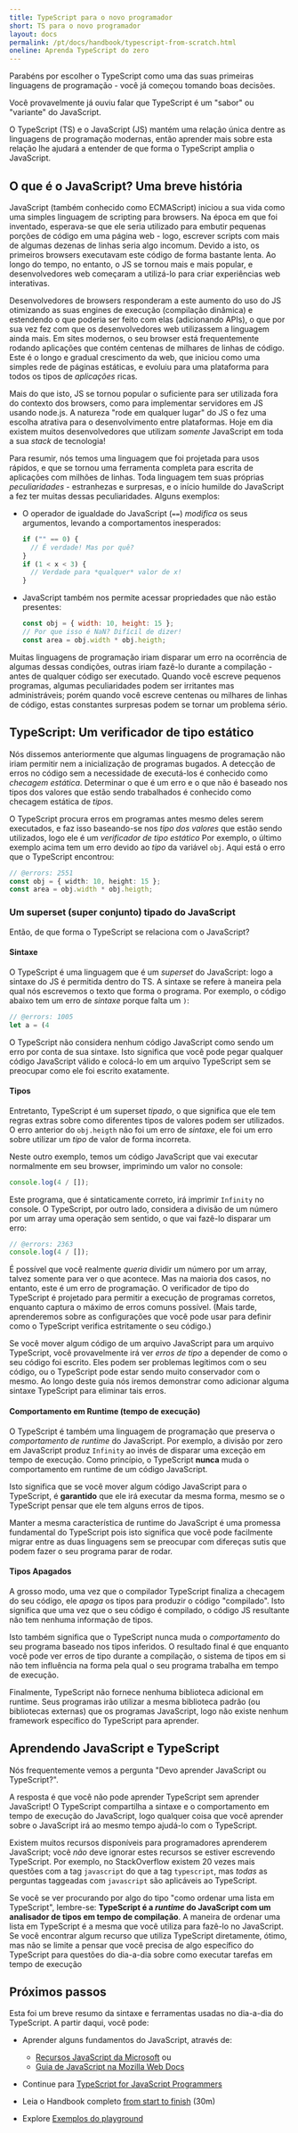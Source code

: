 ```yaml
---
title: TypeScript para o novo programador
short: TS para o novo programador
layout: docs
permalink: /pt/docs/handbook/typescript-from-scratch.html
oneline: Aprenda TypeScript do zero
---
```


Parabéns por escolher o TypeScript como uma das suas primeiras linguagens de programação - você já começou tomando boas decisões.

Você provavelmente já ouviu falar que TypeScript é um "sabor" ou "variante" do JavaScript.

O TypeScript (TS) e o JavaScript (JS) mantém uma relação única dentre as linguagens de programação modernas, então aprender mais sobre esta relação lhe ajudará a entender de que forma o TypeScript amplia o JavaScript.

## O que é o JavaScript? Uma breve história

JavaScript (também conhecido como ECMAScript) iniciou a sua vida como uma simples linguagem de scripting para browsers.
Na época em que foi inventado, esperava-se que ele seria utilizado para embutir pequenas porções de código em uma página web - logo, escrever scripts com mais de algumas dezenas de linhas seria algo incomum. Devido a isto, os primeiros browsers executavam este código de forma bastante lenta.
Ao longo do tempo, no entanto, o JS se tornou mais e mais popular, e desenvolvedores web começaram a utilizá-lo para criar experiências web interativas.

Desenvolvedores de browsers responderam a este aumento do uso do JS otimizando as suas engines de execução (compilação dinâmica) e estendendo o que poderia ser feito com elas (adicionando APIs), o que por sua vez fez com que os desenvolvedores web utilizassem a linguagem ainda mais.
Em sites modernos, o seu browser está frequentemente rodando aplicações que contém centenas de milhares de linhas de código.
Este é o longo e gradual crescimento da web, que iniciou como uma simples rede de páginas estáticas, e evoluiu para uma plataforma para todos os tipos de _aplicações_ ricas.

Mais do que isto, JS se tornou popular o suficiente para ser utilizada fora do contexto dos browsers, como para implementar servidores em JS usando node.js.
A natureza "rode em qualquer lugar" do JS o fez uma escolha atrativa para o desenvolvimento entre plataformas.
Hoje em dia existem muitos desenvolvedores que utilizam _somente_ JavaScript em toda a sua _stack_ de tecnologia!

Para resumir, nós temos uma linguagem que foi projetada para usos rápidos, e que se tornou uma ferramenta completa para escrita de aplicações com milhões de linhas.
Toda linguagem tem suas próprias _peculiaridades_ - estranhezas e surpresas, e o início humilde do JavaScript a fez ter muitas dessas peculiaridades. Alguns exemplos:

- O operador de igualdade do JavaScript (`==`) _modifica_ os seus argumentos, levando a comportamentos inesperados:

  ```js
  if ("" == 0) {
    // É verdade! Mas por quê?
  }
  if (1 < x < 3) {
    // Verdade para *qualquer* valor de x!
  }
  ```

- JavaScript também nos permite acessar propriedades que não estão presentes:

  ```js
  const obj = { width: 10, height: 15 };
  // Por que isso é NaN? Difícil de dizer!
  const area = obj.width * obj.heigth;
  ```

Muitas linguagens de programação iriam disparar um erro na ocorrência de algumas dessas condições, outras iriam fazê-lo durante a compilação - antes de qualquer código ser executado.
Quando você escreve pequenos programas, algumas peculiaridades podem ser irritantes mas administráveis; porém quando você escreve centenas ou milhares de linhas de código, estas constantes surpresas podem se tornar um problema sério.

## TypeScript: Um verificador de tipo estático

Nós dissemos anteriormente que algumas linguagens de programação não iriam permitir nem a inicialização de programas bugados.
A detecção de erros no código sem a necessidade de executá-los é conhecido como _checagem estática_.
Determinar o que é um erro e o que não é baseado nos tipos dos valores que estão sendo trabalhados é conhecido como checagem estática de _tipos_.

O TypeScript procura erros em programas antes mesmo deles serem executados, e faz isso baseando-se nos _tipo dos valores_ que estão sendo utilizados, logo ele é um _verificador de tipo estático_
Por exemplo, o último exemplo acima tem um erro devido ao _tipo_ da variável `obj`.
Aqui está o erro que o TypeScript encontrou:

```ts twoslash
// @errors: 2551
const obj = { width: 10, height: 15 };
const area = obj.width * obj.heigth;
```

### Um superset (super conjunto) tipado do JavaScript

Então, de que forma o TypeScript se relaciona com o JavaScript?

#### Sintaxe

O TypeScript é uma linguagem que é um _superset_ do JavaScript: logo a sintaxe do JS é permitida dentro do TS.
A sintaxe se refere à maneira pela qual nós escrevemos o texto que forma o programa.
Por exemplo, o código abaixo tem um erro de _sintaxe_ porque falta um `)`:

```ts twoslash
// @errors: 1005
let a = (4
```

O TypeScript não considera nenhum código JavaScript como sendo um erro por conta de sua sintaxe.
Isto significa que você pode pegar qualquer código JavaScript válido e colocá-lo em um arquivo TypeScript sem se preocupar como ele foi escrito exatamente.

#### Tipos

Entretanto, TypeScript é um superset _tipado_, o que significa que ele tem regras extras sobre como diferentes tipos de valores podem ser utilizados.
O erro anterior do `obj.heigth` não foi um erro de _sintaxe_, ele foi um erro sobre utilizar um _tipo_ de valor de forma incorreta.

Neste outro exemplo, temos um código JavaScript que vai executar normalmente em seu browser, imprimindo um valor no console:

```js
console.log(4 / []);
```

Este programa, que é sintaticamente correto, irá imprimir `Infinity` no console.
O TypeScript, por outro lado, considera a divisão de um número por um array uma operação sem sentido, o que vai fazê-lo disparar um erro:

```ts twoslash
// @errors: 2363
console.log(4 / []);
```

É possível que você realmente _queria_ dividir um número por um array, talvez somente para ver o que acontece. Mas na maioria dos casos, no entanto, este é um erro de programação.
O verificador de tipo do TypeScript é projetado para permitir a execução de programas corretos, enquanto captura o máximo de erros comuns possível.
(Mais tarde, aprenderemos sobre as configurações que você pode usar para definir como o TypeScript verifica estritamente o seu código.)

Se você mover algum código de um arquivo JavaScript para um arquivo TypeScript, você provavelmente irá ver _erros de tipo_ a depender de como o seu código foi escrito.
Eles podem ser problemas legítimos com o seu código, ou o TypeScript pode estar sendo muito conservador com o mesmo.
Ao longo deste guia nós iremos demonstrar como adicionar alguma sintaxe TypeScript para eliminar tais erros.

#### Comportamento em Runtime (tempo de execução)

O TypeScript é também uma linguagem de programação que preserva o _comportamento de runtime_ do JavaScript.
Por exemplo, a divisão por zero em JavaScript produz `Infinity` ao invés de disparar uma exceção em tempo de execução.
Como princípio, o TypeScript **nunca** muda o comportamento em runtime de um código JavaScript.

Isto significa que se você mover algum código JavaScript para o TypeScript, é **garantido** que ele irá executar da mesma forma, mesmo se o TypeScript pensar que ele tem alguns erros de tipos.

Manter a mesma característica de runtime do JavaScript é uma promessa fundamental do TypeScript pois isto significa que você pode facilmente migrar entre as duas linguagens sem se preocupar com difereças sutis que podem fazer o seu programa parar de rodar.

<!--
Missing subsection on the fact that TS extends JS to add syntax for type
specification.  (Since the immediately preceding text was raving about
how JS code can be used in TS.)
-->

#### Tipos Apagados

A grosso modo, uma vez que o compilador TypeScript finaliza a checagem do seu código, ele _apaga_ os tipos para produzir o código "compilado".
Isto significa que uma vez que o seu código é compilado, o código JS resultante não tem nenhuma informação de tipos.

Isto também significa que o TypeScript nunca muda o _comportamento_ do seu programa baseado nos tipos inferidos.
O resultado final é que enquanto você pode ver erros de tipo durante a compilação, o sistema de tipos em si não tem influência na forma pela qual o seu programa trabalha em tempo de execução.

Finalmente, TypeScript não fornece nenhuma biblioteca adicional em runtime.
Seus programas irão utilizar a mesma biblioteca padrão (ou bibliotecas externas) que os programas JavaScript, logo não existe nenhum framework específico do TypeScript para aprender.

<!--
Should extend this paragraph to say that there's an exception of
allowing you to use newer JS features and transpile the code to an older
JS, and this might add small stubs of functionality when needed.  (Maybe
with an example --- something like `?.` would be good in showing readers
that this document is maintained.)
-->

## Aprendendo JavaScript e TypeScript

Nós frequentemente vemos a pergunta "Devo aprender JavaScript ou TypeScript?".

A resposta é que você não pode aprender TypeScript sem aprender JavaScript!
O TypeScript compartilha a sintaxe e o comportamento em tempo de execução do JavaScript, logo qualquer coisa que você aprender sobre o JavaScript irá ao mesmo tempo ajudá-lo com o TypeScript.

Existem muitos recursos disponíveis para programadores aprenderem JavaScript; você _não_ deve ignorar estes recursos se estiver escrevendo TypeScript.
Por exemplo, no StackOverflow existem 20 vezes mais questões com a tag `javascript` do que a tag `typescript`, mas _todas_ as perguntas taggeadas com `javascript` são aplicáveis ao TypeScript.

Se você se ver procurando por algo do tipo "como ordenar uma lista em TypeScript", lembre-se: **TypeScript é a _runtime_ do JavaScript com um analisador de tipos em tempo de compilação**.
A maneira de ordenar uma lista em TypeScript é a mesma que você utiliza para fazê-lo no JavaScript.
Se você encontrar algum recurso que utiliza TypeScript diretamente, ótimo, mas não se limite a pensar que você precisa de algo específico do TypeScript para questões do dia-a-dia sobre como executar tarefas em tempo de execução

## Próximos passos

Esta foi um breve resumo da sintaxe e ferramentas usadas no dia-a-dia do TypeScript. A partir daqui, você pode:

- Aprender alguns fundamentos do JavaScript, através de:

  - [Recursos JavaScript da Microsoft](https://docs.microsoft.com/javascript/) ou
  - [Guia de JavaScript na Mozilla Web Docs](https://developer.mozilla.org/docs/Web/JavaScript/Guide)

- Continue para [TypeScript for JavaScript Programmers](/docs/handbook/typescript-in-5-minutes.html)
- Leia o Handbook completo [from start to finish](/docs/handbook/intro.html) (30m)
- Explore [Exemplos do playground](/play#show-examples)

<!-- Note: I'll be happy to write the following... -->
<!--
## Types

    * What's a type? (For newbies)
      * A type is a *kind* of value
      * Types implicitly define what operations make sense on them
      * Lots of different kinds, not just primitives
      * We can make descriptions for all kinds of values
      * The `any` type -- a quick desctiption, what it is, and why it's bad
    * Inference 101
      * Examples
      * TypeScript can figure out types most of the time
      * Two places we'll ask you what the type is: Function boundaries, and later-initialized values
    * Co-learning JavaScript
      * You can+should read existing JS resources
      * Just paste it in and see what happens
      * Consider turning off 'strict' -->
